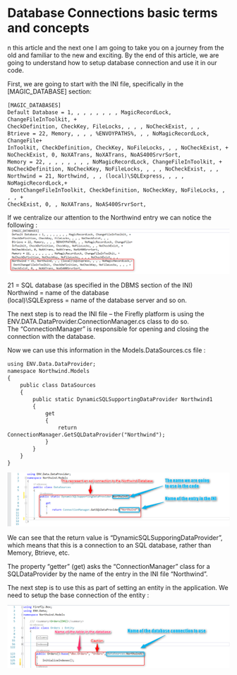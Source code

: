 ﻿# Database Connections basic terms and concepts

n this article and the next one  I am going to take you on a journey from the old and familiar to the new and exciting. By the end of this article, we are going to understand how to setup database connection and use it in our code.

First, we are going to start with the INI file, specifically in the [MAGIC_DATABASE] section:

```
[MAGIC_DATABASES]
Default Database = 1, , , , , , , , MagicRecordLock, ChangeFileInToolkit, +
CheckDefinition, CheckKey, FileLocks, , , , NoCheckExist, , ,
Btrieve = 22, Memory, , , , %ENVOYPATHS%, , , NoMagicRecordLock, ChangeFile+
InToolkit, CheckDefinition, CheckKey, NoFileLocks, , , NoCheckExist, +
NoCheckExist, 0, NoXATrans, NoXATrans, NoAS400SrvrSort,
Memory = 22, , , , , , , , NoMagicRecordLock, ChangeFileInToolkit, +
NoCheckDefinition, NoCheckKey, NoFileLocks, , , , NoCheckExist, , ,
Northwind = 21, Northwind, , , (local)\SQLExpress, , , , NoMagicRecordLock,+
 DontChangeFileInToolkit, CheckDefinition, NoCheckKey, NoFileLocks, , , , +
CheckExist, 0, , NoXATrans, NoAS400SrvrSort,
```
If we centralize our attention to the Northwind entry we can notice the following :
![](magic_db_ini.png)

21 = SQL database (as specified in the DBMS section of the INI)  
Northwind = name of the database  
(local)\SQLExpress = name of the database server and so on. 

The next step is to read the INI file – the Firefly platform is using the ENV.DATA.DataProvider.ConnectionManager.cs class to do so.  
The “ConnectionManager” is responsible for opening and closing the connection with the database.

Now we can use this information in the Models.DataSources.cs file :

```csdiff
using ENV.Data.DataProvider;
namespace Northwind.Models
{
    public class DataSources
    {
        public static DynamicSQLSupportingDataProvider Northwind1 
        {
            get
            {
                return ConnectionManager.GetSQLDataProvider("Northwind");
            }
        }
    }
}
```

![](DynamicSQLSupporingDataProvider_explain.png)

We can see that the return value is “DynamicSQLSupporingDataProvider”, which means that this is a connection to an SQL database, rather than Memory, Btrieve, etc.

The property “getter” (get) asks the “ConnectionManager” class for a SQLDataProvider by the name of the entry in the INI file “Northwind”.

The next step is to use this as part of setting an entity in the application.
We need to setup the base connection of the entity :

![](DynamicSQLSupporingDataProvider_explain_bis.png)
